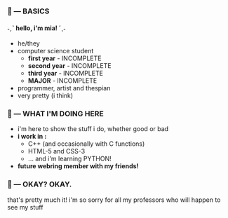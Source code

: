 ### 💌 — BASICS
#### ˗ˏˋ hello, i'm mia! ´ˎ˗
* he/they
* computer science student
	* **first year** - INCOMPLETE
	* **second year** - INCOMPLETE
	* **third year** - INCOMPLETE
	* **MAJOR** - INCOMPLETE
* programmer, artist and thespian
* very pretty (i think)

### 💌 — WHAT I'M DOING HERE
* i'm here to show the stuff i do, whether good or bad
* **i work in :**
	* C++ (and occasionally with C functions)
	* HTML-5 and CSS-3
	* ... and i'm learning PYTHON!
* **future webring member with my friends!**

### 💌 — OKAY? OKAY.
that's pretty much it!
i'm so sorry for all my professors who will happen to see my stuff
